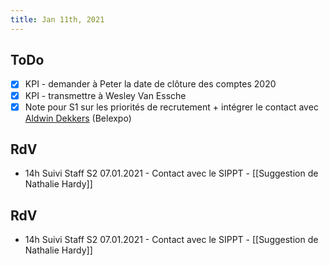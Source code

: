 ```yaml
---
title: Jan 11th, 2021
---
```


## ToDo

* [x]  KPI - demander à Peter la date de clôture des comptes 2020
* [x]  KPI - transmettre à Wesley Van Essche
* [x]  Note pour S1 sur les priorités de recrutement + intégrer le contact avec [Aldwin Dekkers](http://simp.ly/p/DWSHp1) (Belexpo)

## RdV

* 14h Suivi Staff S2 07.01.2021 - Contact avec le SIPPT - [[Suggestion de Nathalie Hardy]]
## RdV

* 14h Suivi Staff S2 07.01.2021 - Contact avec le SIPPT - [[Suggestion de Nathalie Hardy]]
